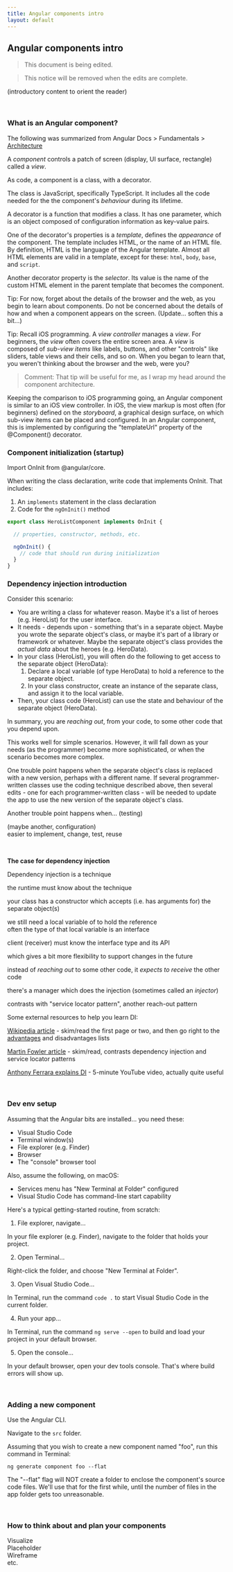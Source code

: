 ```yaml
---
title: Angular components intro
layout: default
---
```


## Angular components intro

> This document is being edited.

> This notice will be removed when the edits are complete.

(introductory content to orient the reader)

<br>

### What is an Angular component?

The following was summarized from Angular Docs > Fundamentals > [Architecture](https://angular.io/guide/architecture#components)

A *component* controls a patch of screen (display, UI surface, rectangle) called a *view*. 

As code, a component is a class, with a decorator.

The class is JavaScript, specifically TypeScript. It includes all the code needed for the the component's *behaviour* during its lifetime.

A decorator is a function that modifies a class. It has one parameter, which is an object composed of configuration information as key-value pairs.

One of the decorator's properties is a *template*, defines the *appearance* of the component. The template includes HTML, or the name of an HTML file. By definition, HTML is the language of the Angular template. Almost all HTML elements are valid in a template, except for these: `html`, `body`, `base`, and `script`.

Another decorator property is the *selector*. Its value is the name of the custom HTML element in the parent template that becomes the component. 

Tip: For now, forget about the details of the browser and the web, as you begin to learn about components. Do not be concerned about the details of how and when a component appears on the screen. (Update... soften this a bit...)

Tip: Recall iOS programming. A *view controller* manages a *view*. For beginners, the *view* often covers the entire screen area. A *view* is composed of *sub-view items* like labels, buttons, and other "controls" like sliders, table views and their cells, and so on. When you began to learn that, you weren't thinking about the browser and the web, were you?

> Comment: That tip will be useful for me, as I wrap my head around the component architecture.

Keeping the comparison to iOS programming going, an Angular component is similar to an iOS view controller. In iOS, the view markup is most often (for beginners) defined on the *storyboard*, a graphical design surface, on which sub-view items can be placed and configured. In an Angular component, this is implemented by configuring the "templateUrl" property of the @Component() decorator.

### Component initialization (startup)

Import OnInit from @angular/core.

When writing the class declaration, write code that implements OnInit. That includes:  
1. An `implements` statement in the class declaration
2. Code for the `ngOnInit()` method


```typescript
export class HeroListComponent implements OnInit {

  // properties, constructor, methods, etc.

  ngOnInit() {
    // code that should run during initialization
  }
}
```

### Dependency injection introduction

Consider this scenario:
* You are writing a class for whatever reason. Maybe it's a list of heroes (e.g. HeroList) for the user interface.
* It needs - depends upon - something that's in a separate object. Maybe you wrote the separate object's class, or maybe it's part of a library or framework or whatever. Maybe the separate object's class provides the *actual data* about the heroes (e.g. HeroData). 
* In your class (HeroList), you will often do the following to get access to the separate object (HeroData):
  1. Declare a local variable (of type HeroData) to hold a reference to the separate object.
  2. In your class constructor, create an instance of the separate class, and assign it to the local variable.
* Then, your class code (HeroList) can use the state and behaviour of the separate object (HeroData).

In summary, you are *reaching out*, from your code, to some other code that you depend upon. 

This works well for simple scenarios. However, it will fall down as your needs (as the programmer) become more sophisticated, or when the scenario becomes more complex. 

One trouble point happens when the separate object's class is replaced with a new version, perhaps with a different name. If several programmer-written classes use the coding technique described above, then several edits - one for each programmer-written class - will be needed to update the app to use the new version of the separate object's class.

Another trouble point happens when... (testing)

(maybe another, configuration)  
easier to implement, change, test, reuse 

<br>

**The case for dependency injection**

Dependency injection is a technique 

the runtime must know about the technique

your class has a constructor which accepts (i.e. has arguments for) the separate object(s)

we still need a local variable of to hold the reference  
often the type of that local variable is an interface  

client (receiver) must know the interface type and its API

which gives a bit more flexibility to support changes in the future  

instead of *reaching out* to some other code, it *expects to receive* the other code

there's a manager which does the injection (sometimes called an *injector*)

contrasts with "service locator pattern", another reach-out pattern

Some external resources to help you learn DI:

[Wikipedia article](https://en.wikipedia.org/wiki/Dependency_injection) - skim/read the first page or two, and then go right to the [advantages](https://en.wikipedia.org/wiki/Dependency_injection#Advantages) and disadvantages lists

[Martin Fowler article](https://martinfowler.com/articles/injection.html) - skim/read, contrasts dependency injection and service locator patterns

[Anthony Ferrara explains DI](https://www.youtube.com/watch?v=IKD2-MAkXyQ) - 5-minute YouTube video, actually quite useful

<br>

### Dev env setup

Assuming that the Angular bits are installed... you need these:
* Visual Studio Code
* Terminal window(s)
* File explorer (e.g. Finder)
* Browser
* The "console" browser tool

Also, assume the following, on macOS:
* Services menu has "New Terminal at Folder" configured
* Visual Studio Code has command-line start capability

Here's a typical getting-started routine, from scratch:

1. File explorer, navigate...

In your file explorer (e.g. Finder), navigate to the folder that holds your project.

2. Open Terminal...

Right-click the folder, and choose "New Terminal at Folder".

3. Open Visual Studio Code...

In Terminal, run the command `code .` to start Visual Studio Code in the current folder.

4. Run your app...

In Terminal, run the command `ng serve --open` to build and load your project in your default browser.

5. Open the console...

In your default browser, open your dev tools console. That's where build errors will show up.

<br>

### Adding a new component

Use the Angular CLI.

Navigate to the `src` folder.

Assuming that you wish to create a new component named "foo", run this command in Terminal:

```text
ng generate component foo --flat
```

The "--flat" flag will NOT create a folder to enclose the component's source code files. We'll use that for the first while, until the number of files in the app folder gets too unreasonable.

<br>

### How to think about and plan your components

Visualize  
Placeholder  
Wireframe  
etc.

<br>

